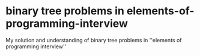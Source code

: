 # binary tree problems in elements-of-programming-interview
My solution and understanding of binary tree problems in ''elements of programming interview''
